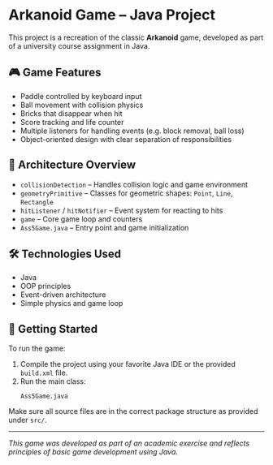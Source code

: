 # Arkanoid Game – Java Project

This project is a recreation of the classic **Arkanoid** game, developed as part of a university course assignment in Java.

## 🎮 Game Features

- Paddle controlled by keyboard input
- Ball movement with collision physics
- Bricks that disappear when hit
- Score tracking and life counter
- Multiple listeners for handling events (e.g. block removal, ball loss)
- Object-oriented design with clear separation of responsibilities

## 🧱 Architecture Overview

- `collisionDetection` – Handles collision logic and game environment
- `geometryPrimitive` – Classes for geometric shapes: `Point`, `Line`, `Rectangle`
- `hitListener` / `hitNotifier` – Event system for reacting to hits
- `game` – Core game loop and counters
- `Ass5Game.java` – Entry point and game initialization

## 🛠 Technologies Used

- Java
- OOP principles
- Event-driven architecture
- Simple physics and game loop

## 🚀 Getting Started

To run the game:

1. Compile the project using your favorite Java IDE or the provided `build.xml` file.
2. Run the main class:
   ```
   Ass5Game.java
   ```

Make sure all source files are in the correct package structure as provided under `src/`.

---

*This game was developed as part of an academic exercise and reflects principles of basic game development using Java.*
